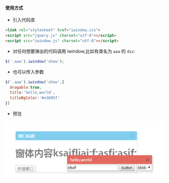 #### 使用方式

* 引入代码库

``` html
<link rel="stylesheet" href="iwindow.css">
<script src="jquery.js" charset="utf-8"></script>
<script src="iwindow.js" charset="utf-8"></script>
```

* 对任何想要弹出的代码调用 iwindow,比如有类名为 `aaa` 的 `div`:

``` javascript
$('.aaa').iwindow('show');
```

* 也可以传入参数

``` javascript
$('.aaa').iwindow('show',{
  dragable:true,
  title:'hello,world',
  titleBgColor:'#e3695f'
})
```

* 预览

![预览](./capture.png?raw=true '预览')
